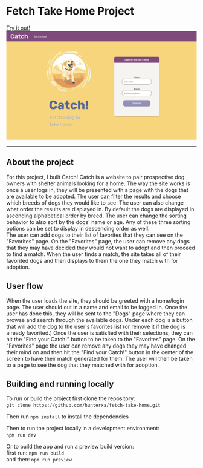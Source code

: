 # Fetch Take Home Project
[Try it out!](fetch.tokyrios.com)
![The Catch homepage](./images/homepage.png)
___
## About the project
For this project, I built Catch! Catch is a website to pair prospective dog owners with
shelter animals looking for a home. The way the site works is once a user logs in, they
will be presented with a page with the dogs that are available to be adopted. The user
can filter the results and choose which breeds of dogs they would like to see. The user
can also change what order the results are displayed in. By default the dogs are
displayed in ascending alphabetical order by breed. The user can change the sorting
behavior to also sort by the dogs' name or age. Any of these three sorting options can
be set to display in descending order as well.  
The user can add dogs to their list of favorites that they can see on the "Favorites" page.
On the "Favorites" page, the user can remove any dogs that they may have decided they would
not want to adopt and then proceed to find a match. When the user finds a match, the site
takes all of their favorited dogs and then displays to them the one they match with for
adoption.

## User flow
When the user loads the site, they should be greeted with a home/login page. The user should
out in a name and email to be logged in. Once the user has done this, they will be sent to
the "Dogs" page where they can browse and search through the available dogs. Under each dog
is a button that will add the dog to the user's favorites list (or remove it if the dog is
already favorited.) Once the user is satisfied with their selections, they can hit the "Find
your Catch!" button to be taken to the "Favorites" page. On the "Favorites" page the user can
remove any dogs they may have changed their mind on and then hit the "Find your Catch!" button
in the center of the screen to have their match generated for them. The user will then be
taken to a page to see the dog that they matched with for adoption.

## Building and running locally
To run or build the project first clone the repository:  
`git clone https://github.com/hunterxa/fetch-take-home.git`  

Then run `npm install` to install the dependencies  

Then to run the project locally in a development environment:  
`npm run dev`  
  
Or to build the app and run a preview build version:  
first run: `npm run build`  
and then: `npm run preview`